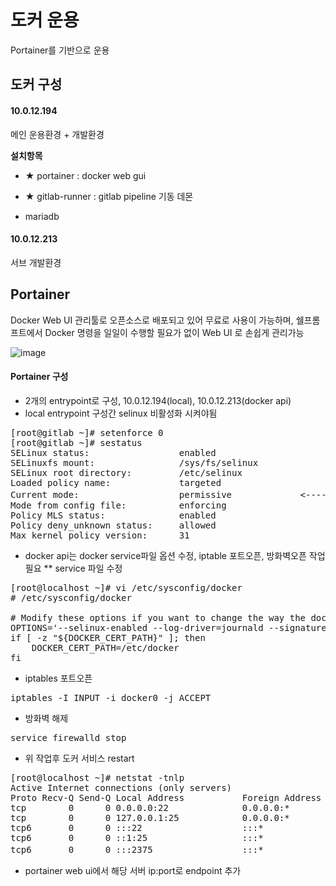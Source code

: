 # 도커 운용
 
Portainer를 기반으로 운용

## 도커 구성

#### 10.0.12.194

메인 운용환경 + 개발환경

**설치항목**

* ★ portainer : docker web gui

* ★ gitlab-runner : gitlab pipeline 기동 데몬

* mariadb

#### 10.0.12.213

서브 개발환경

## Portainer

Docker Web UI 관리툴로 오픈소스로 배포되고 있어 무료로 사용이 가능하며, 쉘프롬프트에서 Docker 명령을 일일이 수행할 필요가 없이 Web UI 로 손쉽게 관리가능

![image](https://user-images.githubusercontent.com/88424067/190940500-e829eb76-c05c-4e65-992d-5bf6063e15ef.png)

#### Portainer 구성

* 2개의 entrypoint로 구성, 10.0.12.194(local), 10.0.12.213(docker api)
* local entrypoint 구성간 selinux 비활성화 시켜야됨

<pre>
[root@gitlab ~]# setenforce 0
[root@gitlab ~]# sestatus
SELinux status:                 enabled
SELinuxfs mount:                /sys/fs/selinux
SELinux root directory:         /etc/selinux
Loaded policy name:             targeted
Current mode:                   permissive             <--------- 원래 기동시 enforcing이며 변경시 permissive
Mode from config file:          enforcing
Policy MLS status:              enabled
Policy deny_unknown status:     allowed
Max kernel policy version:      31
</pre>

* docker api는 docker service파일 옵션 수정, iptable 포트오픈, 방화벽오픈 작업 필요
** service 파일 수정 

<pre>
[root@localhost ~]# vi /etc/sysconfig/docker
# /etc/sysconfig/docker

# Modify these options if you want to change the way the docker daemon runs
OPTIONS='--selinux-enabled --log-driver=journald --signature-verification=false -H unix:///var/run/docker.sock -H tcp://0.0.0.0:2375'
if [ -z "${DOCKER_CERT_PATH}" ]; then
    DOCKER_CERT_PATH=/etc/docker
fi
</pre>

* iptables 포트오픈

<pre>
iptables -I INPUT -i docker0 -j ACCEPT
</pre>

* 방화벽 해제

<pre>
service firewalld stop
</pre>

* 위 작업후 도커 서비스 restart

<pre>
[root@localhost ~]# netstat -tnlp
Active Internet connections (only servers)
Proto Recv-Q Send-Q Local Address           Foreign Address         State       PID/Program name
tcp        0      0 0.0.0.0:22              0.0.0.0:*               LISTEN      1199/sshd
tcp        0      0 127.0.0.1:25            0.0.0.0:*               LISTEN      1466/master
tcp6       0      0 :::22                   :::*                    LISTEN      1199/sshd
tcp6       0      0 ::1:25                  :::*                    LISTEN      1466/master
tcp6       0      0 :::2375                 :::*                    LISTEN      13085/dockerd-curre    <-- 도커 api 포트확인
</pre>

* portainer web ui에서 해당 서버 ip:port로 endpoint 추가
